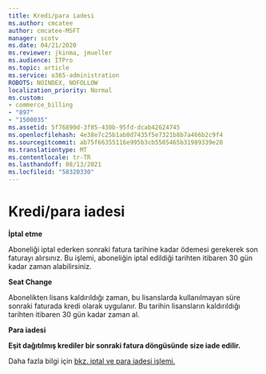 ```yaml
---
title: Kredi/para iadesi
ms.author: cmcatee
author: cmcatee-MSFT
manager: scotv
ms.date: 04/21/2020
ms.reviewer: jkinma, jmueller
ms.audience: ITPro
ms.topic: article
ms.service: o365-administration
ROBOTS: NOINDEX, NOFOLLOW
localization_priority: Normal
ms.custom:
- commerce_billing
- "897"
- "1500035"
ms.assetid: 5f76890d-3f85-430b-95fd-dcab42624745
ms.openlocfilehash: 4e38e7c25b1ab0d7435f5e7321b8b7a466b2c9f4
ms.sourcegitcommit: ab75f66355116e995b3cb5505465b31989339e28
ms.translationtype: MT
ms.contentlocale: tr-TR
ms.lasthandoff: 08/13/2021
ms.locfileid: "58320330"
---
```

# <a name="creditrefund"></a>Kredi/para iadesi

**İptal etme**
  
Aboneliği iptal ederken sonraki fatura tarihine kadar ödemesi gerekerek son faturayı alırsınız. Bu işlemi, aboneliğin iptal edildiği tarihten itibaren 30 gün kadar zaman alabilirsiniz.
  
**Seat Change**
  
Abonelikten lisans kaldırıldığı zaman, bu lisanslarda kullanılmayan süre sonraki faturada kredi olarak uygulanır. Bu tarihin lisansların kaldırıldığı tarihten itibaren 30 gün kadar zaman al.

**Para iadesi**

**Eşit dağıtılmış krediler bir sonraki fatura döngüsünde size iade edilir.**

Daha fazla bilgi için [bkz. iptal ve para iadesi işlemi.](https://docs.microsoft.com/microsoft-365/commerce/subscriptions/cancel-your-subscription) 
